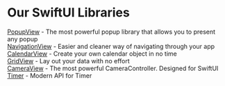 # Our SwiftUI Libraries
[PopupView] - The most powerful popup library that allows you to present any popup
<br>
[NavigationView] - Easier and cleaner way of navigating through your app
<br>
[CalendarView] - Create your own calendar object in no time
<br>
[GridView] - Lay out your data with no effort
<br>
[CameraView] - The most powerful CameraController. Designed for SwiftUI
<br>
[Timer] - Modern API for Timer



[PopupView]: https://github.com/Mijick/PopupView
[NavigationView]: https://github.com/Mijick/NavigationView 
[CalendarView]: https://github.com/Mijick/CalendarView 
[GridView]: https://github.com/Mijick/GridView
[CameraView]: https://github.com/Mijick/CameraView
[Timer]: https://github.com/Mijick/Timer
